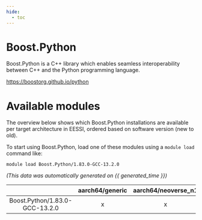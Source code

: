 ```yaml
---
hide:
  - toc
---
```


Boost.Python
============


Boost.Python is a C++ library which enables seamless interoperability between C++ and the Python programming language.

https://boostorg.github.io/python
# Available modules


The overview below shows which Boost.Python installations are available per target architecture in EESSI, ordered based on software version (new to old).

To start using Boost.Python, load one of these modules using a `module load` command like:

```shell
module load Boost.Python/1.83.0-GCC-13.2.0
```

*(This data was automatically generated on {{ generated_time }})*  

| |aarch64/generic|aarch64/neoverse_n1|aarch64/neoverse_v1|x86_64/generic|x86_64/amd/zen2|x86_64/amd/zen3|x86_64/amd/zen4|x86_64/intel/haswell|x86_64/intel/sapphire_rapids|x86_64/intel/skylake_avx512|
| :---: | :---: | :---: | :---: | :---: | :---: | :---: | :---: | :---: | :---: | :---: |
|Boost.Python/1.83.0-GCC-13.2.0|x|x|x|x|x|x|x|x|-|x|
